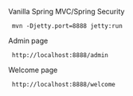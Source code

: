Vanilla Spring MVC/Spring Security
     
     mvn -Djetty.port=8888 jetty:run
     
Admin page

     http://localhost:8888/admin
     
 Welcome page
 
     http://localhost:8888/welcome
